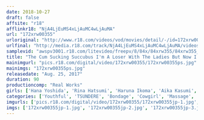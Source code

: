 ```yaml
---
date: 2018-10-27
draft: false
affsite: "r18"
afflinkr18: "NjA4LjEuMS4xLjAuMC4wLjAuMA"
url: "172xrw00355"
urloriginal: "http://www.r18.com/videos/vod/movies/detail/-/id=172xrw00355"
urlfinal: "http://media.r18.com/track/NjA4LjEuMS4xLjAuMC4wLjAuMA/videos/vod/movies/detail/-/id=172xrw00355"
samplevid: "awspv3001.r18.com/litevideo/freepv/8/84x/84xrw355/84xrw355_dmb_w.mp4"
title: "The Cum Sucking Succubus I'm A Loser With The Ladies But Now I'm Getting Milked Every Morning By This Horny Cum Bucket Devil Girl"
mainimgurl: "pics.r18.com/digital/video/172xrw00355/172xrw00355ps.jpg"
mainimgs: "172xrw00355ps.jpg"
releasedate: "Aug. 25, 2017"
duration: 90
productioncomp: "Real Works"
girls: ['Hana Yoshida', 'Rina Hatsumi', 'Haruna Ikoma', 'Aika Kasumi', 'Miki Sanada']
categories: ['Youthful', 'TSUNDERE', 'Bondage', 'Cowgirl', 'Massage', 'Hi-Def']
imgurls: ['pics.r18.com/digital/video/172xrw00355/172xrw00355jp-1.jpg', 'pics.r18.com/digital/video/172xrw00355/172xrw00355jp-2.jpg', 'pics.r18.com/digital/video/172xrw00355/172xrw00355jp-3.jpg', 'pics.r18.com/digital/video/172xrw00355/172xrw00355jp-4.jpg', 'pics.r18.com/digital/video/172xrw00355/172xrw00355jp-5.jpg', 'pics.r18.com/digital/video/172xrw00355/172xrw00355jp-6.jpg', 'pics.r18.com/digital/video/172xrw00355/172xrw00355jp-7.jpg', 'pics.r18.com/digital/video/172xrw00355/172xrw00355jp-8.jpg', 'pics.r18.com/digital/video/172xrw00355/172xrw00355jp-9.jpg', 'pics.r18.com/digital/video/172xrw00355/172xrw00355jp-10.jpg', 'pics.r18.com/digital/video/172xrw00355/172xrw00355jp-11.jpg', 'pics.r18.com/digital/video/172xrw00355/172xrw00355jp-12.jpg', 'pics.r18.com/digital/video/172xrw00355/172xrw00355jp-13.jpg', 'pics.r18.com/digital/video/172xrw00355/172xrw00355jp-14.jpg', 'pics.r18.com/digital/video/172xrw00355/172xrw00355jp-15.jpg', 'pics.r18.com/digital/video/172xrw00355/172xrw00355jp-16.jpg', 'pics.r18.com/digital/video/172xrw00355/172xrw00355jp-17.jpg', 'pics.r18.com/digital/video/172xrw00355/172xrw00355jp-18.jpg', 'pics.r18.com/digital/video/172xrw00355/172xrw00355jp-19.jpg', 'pics.r18.com/digital/video/172xrw00355/172xrw00355jp-20.jpg']
imgs: ['172xrw00355jp-1.jpg', '172xrw00355jp-2.jpg', '172xrw00355jp-3.jpg', '172xrw00355jp-4.jpg', '172xrw00355jp-5.jpg', '172xrw00355jp-6.jpg', '172xrw00355jp-7.jpg', '172xrw00355jp-8.jpg', '172xrw00355jp-9.jpg', '172xrw00355jp-10.jpg', '172xrw00355jp-11.jpg', '172xrw00355jp-12.jpg', '172xrw00355jp-13.jpg', '172xrw00355jp-14.jpg', '172xrw00355jp-15.jpg', '172xrw00355jp-16.jpg', '172xrw00355jp-17.jpg', '172xrw00355jp-18.jpg', '172xrw00355jp-19.jpg', '172xrw00355jp-20.jpg']
---
```

